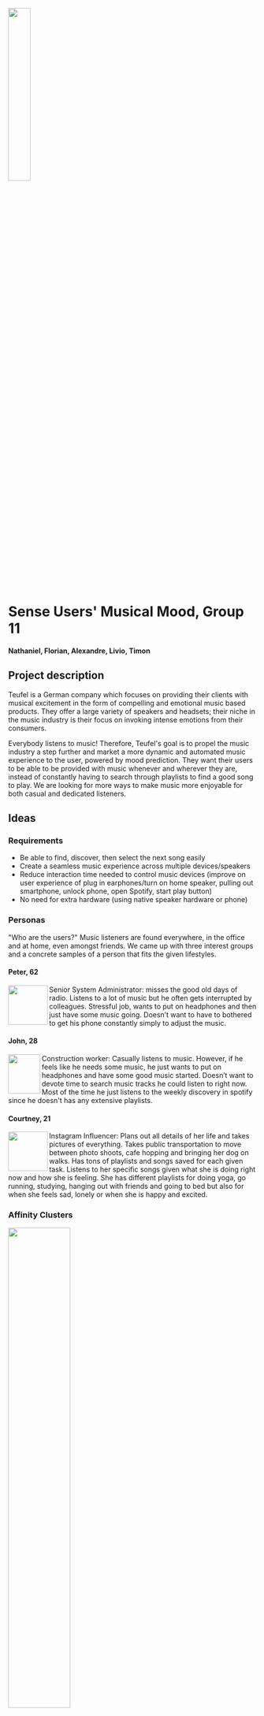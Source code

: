 <p align="left" width="100%">
  <img style="width:30%;align:left" src="https://ait.ethz.ch/img/logo-ait.png"> 
</p>

# Sense Users' Musical Mood, Group 11
#### Nathaniel, Florian, Alexandre, Livio, Timon

## Project description
Teufel is a German company which focuses on providing their clients with musical excitement in the form of compelling and emotional music based products. They offer a large variety of speakers and headsets; their niche in the music industry is their focus on invoking intense emotions from their consumers.

Everybody listens to music! Therefore, Teufel's goal is to propel the music industry a step further and market a more dynamic and automated music experience to the user, powered by mood prediction. They want their users to be able to be provided with music whenever and wherever they are, instead of constantly having to search through playlists to find a good song to play. We are looking for more ways to make music more enjoyable for both casual and dedicated listeners.

## Ideas

### Requirements
- Be able to find, discover, then select the next song easily
- Create a seamless music experience across multiple devices/speakers
- Reduce interaction time needed to control music devices (improve on user experience of plug in earphones/turn on home speaker, pulling out smartphone, unlock phone, open Spotify, start play button)
- No need for extra hardware (using native speaker hardware or phone)

### Personas

"Who are the users?" Music listeners are found everywhere, in the office and at home, even amongst friends. We came up with three interest groups and a concrete samples of a person that fits the given lifestyles.

#### Peter, 62
<img align="left" width="80" height="80" src="img/persona_peter.png">
Senior System Administrator: misses the good old days of radio. Listens to a lot of music but he often gets interrupted by colleagues. Stressful job, wants to put on headphones and then just have some music going. Doesn’t want to have to bothered to get his phone constantly simply to adjust the music.


#### John, 28
<img align="left" width="65" height="80" src="img/persona_john.png">
Construction worker: Casually listens to music. However, if he feels like he needs some music, he just wants to put on headphones and have some good music started. Doesn’t want to devote time to search music tracks he could listen to right now. Most of the time he just listens to the weekly discovery in spotify since he doesn't has any extensive playlists.


#### Courtney, 21
<img align="left" width="80" height="80" src="img/persona_courtney.png">
Instagram Influencer: Plans out all details of her life and takes pictures of everything. Takes public transportation to move between photo shoots, cafe hopping and bringing her dog on walks. Has tons of playlists and songs saved for each given task. Listens to her specific songs given what she is doing right now and how she is feeling. She has different playlists for doing yoga, go running, studying, hanging out with friends and going to bed but also for when she feels sad, lonely or when she is happy and excited.

### Affinity Clusters

<img style="width:50%;align:left" src="img/affinityclusters_overview.jpeg">

Through a brainstorming session amongst our team, we came up with some areas surrounding music and mood prediction that we wanted to explore.

#### New Software Features
- Artifical Intelligence
- Voice Control (Alexa, Siri, ...)
- Extension to existing Raumfeld App

#### Feeding the Teufel Brand
- Do it different
- Niche products
- Experimental & crazy stuff
- Fans as customers
- Direct resell to customers

#### Improving Music Experience
- Make music more enjoyable
- Boost emotions
- Improve music selection
- Support current ambience
- Suggest songs
- Reduce burden of searching for music 

#### Novel Hardware
- Mood Button
- Lightning Sensor
- Microphone

#### Engaging Moods/Emotions/Experience
- Intense, cool, fun
- Loud
- Exciting

### Key Ideas
We generated over 50 ideas in our preliminary brainstorming sessions. After we analyzed all of our potential ideas, it became apparent that there were two key areas that were the most promising. The intersection between mood prediction and music.

#### Seamless hardware-software integration
We wanted to explore how music listeners could listen to music more seamlessly.

- Quicker access to music:  If you leave the house you should have to press a minimum amount of buttons to keep the music playing on your headphones which was previously playing on the speaker. Preferably those transitions are hands-free. We also considered taking advantage of Smart Home integration. 
- Continuity: We also wanted to explore providing continuity by having the music play where you left the last time. For example if you were in the middle of an awesome playlist but interrupted by a colleague, music will continue playing when you put your headphones back on.
- Radio effect: Additionally, we wanted to look at recreating a "radio effect" where multiple people listened to the same music together, at the same time. Potentially even across large distances. The music played could be automatically determined by the common music preferences of the listeners.

#### Data-driven music
Secondly, we need to understand users through phone and sensor data such as location (GPS), date/time, seasons/holidays, local weather, calendar acvitities, activity and health data to provide a better music listening experience.

- We wanted to try and understand users through social media trends that could help us determine their overall mood and music preferences. This includes evaluating listening patterns on streaming services and understanding the user's habits such as how often music is played and what type of music according to a given context.  
- Using sensors in the phone, such as the microphone, GPS, and acceleration sensors, we can uncover more information about the mood the user may be in and provide even more accurate music predictions or suggestions to the user.

### Initial project Ideas
Given Teufel's position as an audio hardware audio company, we thought it was ideal that Teufel brought value to the market in terms of combining sensor data (microphones, GPS location, weather, time of day etc.) with user data (eg. music listening habits and social media profiles) to make the music listening experience even more hassle-free for Teufel users. 

Our shortlist of ideas were as follows:

1. The Big Teufel Button: A Surprise me button that features easy-to use instant-music. 
2. Blast to the Past: Reminder of music you liked to play to boost your mood. Map locations to music to bring you back on a mind trip through old times.
3. Social Music: Use information from the environment (volume, amout of people, devices nearby) to select according playlists to match the mood of all guests.

See [our presentation](Deliverables/presentation_ideas_10_18.pdf) for the detailed write-up.

### Feedback from Stakeholder
After a discussion with our stakeholder, Viktor, our contact from Teufel, we received the following feedback:  

- The "Big Teufel Button" was not a strong idea as one was quite limited in the amount of options available.
- Blast to the Past seemed to be the most emotionally compelling option, which fit well with the product goals for Teufel.
- Our Social Music idea had the biggest potential for Teufel overall and was the option most worth pursuing.

Therefore, we agreed to proceed with a focus of a social feature and the usage of sensors to detect, display and adjust a user's mood and integrate it into their music lifestyle. We therefore shifted gears and focused on builing a user interface prototype based on the existing the value proposition of the Raumfeld mobile app provided by Teufel. 


## Prototyping

### First draft

<img align="left" width="200" src="img/idea_scheduler.jpg">

<img align="left" width="200" src="img/idea_moodgrid.jpg">

<img align="left" width="200" src="img/idea_moodselection.jpg">

<img align="left" width="202" src="img/idea_sensors.jpg">

<img align="left" width="202" src="img/idea_socialmusic.jpg">
   
During the prototyping phase, we focused on the potential features and user interfaces for Teufel's Raumfeld app. The goal was to provide an interface to the user to display his current (automatically detected) mood in a readable format and give the user the possbility to adjust the default mood accordingly.

To represent the mood, we had to first find the correct keywords (attributes) that both accurately describe a given mood state and that are understandable to a general user.

Furthermore, there are multiple ways to present these attributes in a user interface. We were inspired by the brightness slider setting found in mobile phones. The default brightness is set by the system, but the user can still easily interact with a simple 1-dimensional slider to manually adjust the brightness according to his/her liking.

The first option is to display each factor seperately using one-dimensional sliders. This way the user can specifically adjust each factor separately. However, the trade off is that they may be overwhelmed by the amount of options.

![](img/interface2/Folie5.png)

The second interface uses a navigator in a 2-dimensional grid that can freely be moved around. Depending on where on the grid we find ourself, the chosen factors on the axis are taken into consideration according to the distance to the center of the grid. This allows for a very fast and easy adjustment but losing out on the option of fine-tuning each factor itself. There is also an option to gradually move the slider to the next position to achieve a smooth "mood transition".

![](img/interface2/Folie7.png)

In addition, we wanted to implement a social feature. We envisioned a platform where the mood state of multiple present people could be taken into account to create and/or adjust a playlist that is currently being played. By extending Teufel's Raumfeld music app and the current mood of the user, the user can perform a gesture with his phone towards a Teufel speaker which then takes the user's mood into account. The Raumfeld app will be able to combined data from all the connected user's preferences, analyze signals from the ambient environment, and generate a music playlist that matches the general mood of the room.

![](img/social_feature.png)
    
## Evaluating our Social Music Idea

We conducted two complementary, but separate user studies to evaluate the effectiveness of our user-interface ideas. We wanted to help various types music listeners find the right type of music for them.

### First User Study

First we wanted to find out what attributes best identify a user's mood and how best assign those factors to a given song. We found that Spotify's public API for music tracks already provide automatically generated values for some attributes, and so we wanted to see how those stacked against user perceptions.

To do so, we set up a survey that first asks the user to select factors which the user associates most with mood. We hoped that this would helped us select the attributes we would use in the user interface.

The second task provided to our respondents required users listen to three different songs, and then rate out of 10 for each music attribute listed. For example, a classic piece from Mozart is expected to have a low "danceability" rating.

After reading the musical and scientific literature on mood classification (see example [1]), the attribute words we chose to evaluate were: 
- loudness: how loud the track is
- happiness: tracks that are positivity, cheerfulness, euphoric
- speechiness: presence of spoken words in the track
- tempo: beats per minute
- energy: intensity and activity
- danceability: suitability for dancing

We conducted a survey using a web form. The results were as follows:

![](img/survey_avg.png?s=300)
![](img/survey_stddev.png?s=300)

We then compared the attribute values that were estimated according to Spotify's public API. After triangulating the error for each attribute we got the following results:
![](img/survey_error.png?s=300)

Based on the results of the initial survey, it was not clear if there was a subset of distinguishing characteristics that users would find applicable to their tastes due to the wide spread in opinion amongst respondents. However in terms of accuracy, (compared with the Spotify-generated feature values), loudness, energy and happiness topped the list in being consistent compared to user's understandings of the attribute words.

Since the results did not give clear indications of how to proceed with selecting the relevant attributes for our prototype, we decided to conduct a second survey that focused more on a concrete instance of one of our prototypes (the 2-Dimensional Navigator). 

### Second User Study

In our second study, we chose to evaluate the effectiveness of a 2-dimensional touch interface (the "Navigator") in guiding the users to choosing the type of music that they wish to listen to. This was evaluated using music from 4 different genres (mainstream pop, rock, hip-hop/rap and instrumental). 

Respondents were asked to rate the attributes of the music they listened to on a 2-dimensional scale. We used randomization within-subjects to reduce the likelihood of ordering skewing the results in the favor of the later-presented items (to account for respondents getting more skilled at classifying music with each iteration). 

A converse case was then presented in which respondents were given a specific quadarant in a 2-dimensional attribute scale, and asked to think of a specific song in that quadrant. A reference song (generated by the Spotify public API) was then presented to them, and users were asked to rate how similar the reference song was to the one that they thought of.

The findings of the survey indicated that users are extremely divided on their opinions about the attributes of the music and are not always satisfied with the attirbutes and ratings that are automatically generated by services like the Spotify public API. This made sense because individual music tastes tend to be subjective and vary widely.

To read more about the studies conducted, please read the the Study Report, which provides full details including information about the data collected.


### Study Report

The lessons learnt from this exercise in conducting our studies indicated that closed-loop feedback would be necessary to account for the variation and unpredictability of the users' tastes in music, and that support for this closed loop would need to built into the user interface that we are designing.

Please follow the link to read our full study including results: [Study Report (pdf)](Deliverables/study_report_group_11.pdf)   

### Feedback from Stakeholder

After presenting our results to Viktor from Teufel, our stakeholder, it was decided that we should put algorithms details aside since it is a very complex area and unfortunately out of scope for the course project. Instead, our focus would be turned to designing a concept user interface that already assumes a backend sensor and database suite that is able provide accurate music prediction and mood detection services.

After discussing the user interface options that our team had been exploring, Viktor and the team agreed that the 2-Dimensional Navigator is a fast and intuitive interface for users who simply want to choose a mood quickly. However, it might not be sufficient as a standalone interface. For example, an advanced user like Courtney may wish to tweak more than two attributes to get a specific playlist vibe that she wants. Viktor therefore agreed that we the team should explore supporting an "advanced option" for users that want to adjust their mood/music setting in more detail. This can be achieved, for example, through our 1-dimensional Slider prototype and additional drop-down menu to select specific genres.

## Approaching the final solution: An Elegant User Interface for mood-prediction music software

With the outcome of the discussions with Viktor and the Teufel team in mind that we shifted our focus from exploring sensors and mood classification to developing a responsive and elegant user interface for music listeners.

We assume the availability mood data, ie. the user has provided sufficient training input about their music tastes and made available environmental sensors such that the mood of the user(s) can be predicted with reasobale accuracy. 

Another requisite feature that we learnt from user studies was the absolute need for manual closed-loop feedback in our design, to augment the variety of users and inherent difficulty in mapping user's desired mood to a generalized, objective mood classifier. The product would have designed with the principle of "Customer knows best" in mind, meaning that users should have intuitive, complete and final control of the mood selection, even if it means overriding the automatically-generated setting.

At long last, we attempted to answer the million-dollar question: How can Teufel's mobile app Raumfeld be improved to accomodate interactivity with such features?

## Final Product: A concept user interface for mood-predicted music

There are two key elements to our final product, Mood Mode (inpisre dby users like Peter) and Social Mode (inspired by users like Courtney). These are novel ways of listening to music that are designed to inspire, delight and surprise users with new music that suits the very mood that they are in, without having to press more than a few buttons to get started.

### Mood Mode

![Folie3](img/interface2/Folie3.png)
![Folie5](img/interface2/Folie5.png)
![Folie7](img/interface2/Folie7.png)

- Easily display and modify the user's current mood using the 2-dimensional Navigator interface. Users can even use the Navigator to transition between two states so that the music will adjust over time from one mood setting to the other.

- The music instantly changes when the user uses the Navigator to adjust from one position to the other. This gives the user instant feedback in a closed-feedback loop. This is important because consumer's music tastes are subjective. Therefore, a closed-loop feedback will be essential in giving users reliable and instant responsiveness to their mood adjustments.

- If a user wishes to go into pro-mode, they can use the advanced tab. This features a Slider interfaces for each attribute. This feature allows a precise selection of specific genres, and its corresponding mood attributes. This way users can generate more accurate music results which will in turn, increase consumer satisfaction. 
- Depending on the location and environment of a user, Teufel can harness data from built-in device sensors (for example: microphone, accelerometer and location input data) to dynamically adjust the mood attributes. For instance, if the user is at a loud party, attribute values correlating with the environment's mood, such as "danceability", will increase. Alternatively, if the user is in a more calm setting such as a park, attributes such as "valence" will take over as the prevalent setting. This feature can be disabled by the user if desired.

### Social Mode

![Folie9](img/interface2/Folie9.png)
![Folie11](img/interface2/Folie11.png)
![Folie12](img/interface2/Folie12.png)

- If you meet up with other people or host social events often, we recommend using our Social Mode feature. Mix the current mood and preferences with the other tech-savvy users around you. Based on the group's combined mood, the music will adjust accordingly and provide the gathering appropriately selected songs for everyone's entertainment. Hosts can also choose to override the autmatically generated mood by manually selecting one instead.

- Guests can still directly influence what music is played using a song request feature. This way guests can help the host create a playlist. However, the suggestions can be filtered by requiring them to properly align with the current mood. This is also a great feature for casual deejays who want to handle song requests on the fly. Hosts can still choose to manually accept or reject song requests through a veto setting in the app if desired.

- Users can infuse their own music preferences and mood into an ongoing Social Mode session simply by connecting their phone to a Teufel speaker. The new user's default mood settings and music preferences will be shared with the host's system and a new overall mood playlist will be generated.

- Savvy users of Teufel will no longer need to spend time haggling over what playlist to play on which phone. It will be as simple as connecting one's phone to the host speaker and Social Mode will instantly generate a mood that suits everyone's tastes. Adding song suggestions has never been easier, just queue it up and enjoy the music!

## Final Video
You can find [our Video here](Deliverables/video_final_group_11.mp4).

## Comments; in closing
Our team (Group 11) is happy to have worked with Viktor and others at Teufel and were inspired by their vision of making music even easier to listen to, for everyone. The journey was fulfilling and inspiring for us as we had hoped, and the learning process is just as valuable as if not more so than the product that we have designed. Many thanks to our TAs, David and Seonwook for their ready advice and mentorship.

## References
[1] https://sites.tufts.edu/eeseniordesignhandbook/2015/music-mood-classification/
